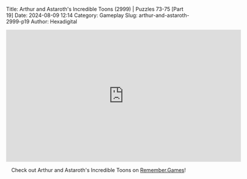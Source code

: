 Title: Arthur and Astaroth's Incredible Toons (2999) | Puzzles 73-75 [Part 19]
Date: 2024-08-09 12:14
Category: Gameplay
Slug: arthur-and-astaroth-2999-p19
Author: Hexadigital

<center><iframe src="https://www.youtube.com/embed/p98plTkSuhM?feature=oembed" allow="accelerometer; autoplay; encrypted-media; gyroscope; picture-in-picture" width="640" height="360" frameborder="0"></iframe>

Check out Arthur and Astaroth's Incredible Toons on [Remember.Games]()!</center>
